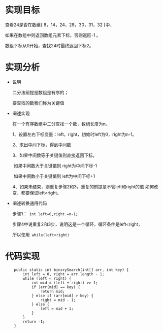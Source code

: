 # 实现目标

查看24是否在数组{ 8，14，24，28，30，31，32 }中，

如果在数组中则返回数组元素下标，否则返回-1 。

数组下标从0开始，查找24时最终返回下标2。

<!-- more -->

# 实现分析

- 说明

  二分法前提是数组是有序的；

  要查找的数我们称为关键值

- 阐述实现

  在一个有序数组中二分查找一个数，数组长度为n。

  1、设置左右下标变量：left，right，初始时left为0，right为n-1。

  2、求出中间下标，得到中间数

  3、如果中间数等于关键值则直接返回下标，

  ​	如果中间数大于关键值则 right为中间下标-1

  ​	如果中间数小于关键值则 left为中间下标+1

  4、如果未结束，则重复步骤2和3，重复的前提是不管left和right的值			如何改变，都要保证left<right。

- 阐述转换通用代码

  步骤1：` int left=0,right =n-1;`

  步骤4中说重复2和3步，说明这是一个循环，循环条件是left<right，

  所以使用` while(left<right)`



# 代码实现

```
	public static int binarySearch(int[] arr, int key) {
		int left = 0, right = arr.length - 1;
		while (left < right) {
			int mid = (left + right) >> 1;
			if (arr[mid] == key) {
				return mid;
			} else if (arr[mid] > key) {
				right = mid - 1;
			} else {
				left = mid + 1;
			}
		}
		return -1;
	}
```